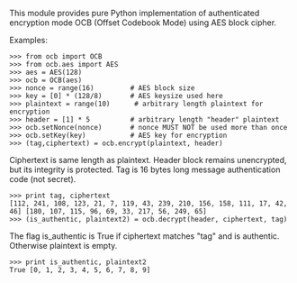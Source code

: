 This module provides pure Python implementation of
authenticated encryption mode OCB (Offset Codebook Mode)
using AES block cipher.

Examples:

	>>> from ocb import OCB
	>>> from ocb.aes import AES
	>>> aes = AES(128)
	>>> ocb = OCB(aes)
	>>> nonce = range(16)         # AES block size
	>>> key = [0] * (128/8)       # AES keysize used here
	>>> plaintext = range(10)      # arbitrary length plaintext for encryption
	>>> header = [1] * 5          # arbitrary length "header" plaintext
	>>> ocb.setNonce(nonce)       # nonce MUST NOT be used more than once
	>>> ocb.setKey(key)           # AES key for encryption
	>>> (tag,ciphertext) = ocb.encrypt(plaintext, header)

Ciphertext is same length as plaintext. Header block remains unencrypted,
but its integrity is protected. Tag is 16 bytes long message authentication 
code (not secret).
 
	>>> print tag, ciphertext
	[112, 241, 108, 123, 21, 7, 119, 43, 239, 210, 156, 158, 111, 17, 42, 46] [180, 107, 115, 96, 69, 33, 217, 56, 249, 65]
	>>> (is_authentic, plaintext2) = ocb.decrypt(header, ciphertext, tag)
 
The flag is_authentic is True if ciphertext matches "tag" and is authentic.
Otherwise plaintext is empty.
 
	>>> print is_authentic, plaintext2
	True [0, 1, 2, 3, 4, 5, 6, 7, 8, 9]